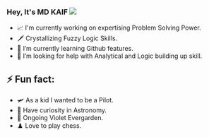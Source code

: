 ### Hey, It's MD KAIF <img src="https://tenor.com/view/pikachu-pokemon-hi-gif-21630277" wwidth="25">

<!--
**some1zealeous/some1zealeous** is a ✨ _special_ ✨ repository because its `README.md` (this file) appears on your GitHub profile.-->

- 📈 I'm currently working on expertising Problem Solving Power.
- 🗡️ Crystallizing Fuzzy Logic Skills.  
- 🌱 I’m currently learning Github features.
- 🤔 I’m looking for help with Analytical and Logic building up skill.

## ⚡ Fun fact:

- 🛩️ As a kid I wanted to be a Pilot.
- 🔭 Have curiosity in Astronomy.
- 🌿 Ongoing Violet Evergarden.
- ♟️ Love to play chess.





